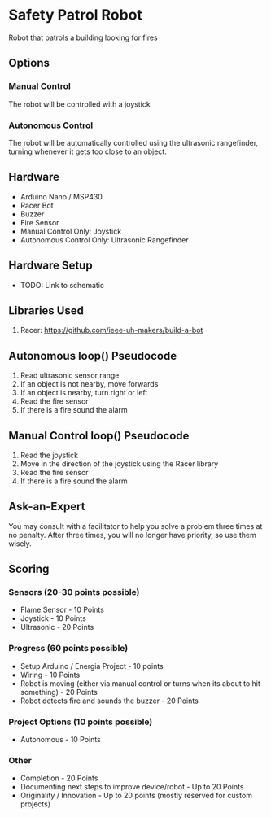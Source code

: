 # Safety Patrol Robot
Robot that patrols a building looking for fires

## Options
### Manual Control
The robot will be controlled with a joystick

### Autonomous Control
The robot will be automatically controlled using the ultrasonic rangefinder, turning whenever it gets too close to an object.

## Hardware
- Arduino Nano / MSP430
- Racer Bot
- Buzzer
- Fire Sensor
- Manual Control Only: Joystick
- Autonomous Control Only: Ultrasonic Rangefinder

## Hardware Setup
- TODO: Link to schematic

## Libraries Used
1. Racer: https://github.com/ieee-uh-makers/build-a-bot

## Autonomous loop() Pseudocode
1. Read ultrasonic sensor range
2. If an object is not nearby, move forwards
3. If an object is nearby, turn right or left
4. Read the fire sensor
5. If there is a fire sound the alarm

## Manual Control loop() Pseudocode
1. Read the joystick
2. Move in the direction of the joystick using the Racer library
3. Read the fire sensor
4. If there is a fire sound the alarm

## Ask-an-Expert
You may consult with a facilitator to help you solve a problem three times at no penalty. After three times, you will no longer have priority, so use them wisely.

## Scoring
### Sensors (20-30 points possible)
- Flame Sensor - 10 Points
- Joystick - 10 Points
- Ultrasonic - 20 Points

### Progress (60 points possible)
- Setup Arduino / Energia Project - 10 points
- Wiring - 10 Points
- Robot is moving (either via manual control or turns when its about to hit something) - 20 Points
- Robot detects fire and sounds the buzzer - 20 Points

### Project Options (10 points possible)
- Autonomous - 10 Points

### Other
- Completion - 20 Points
- Documenting next steps to improve device/robot - Up to 20 Points
- Originality / Innovation - Up to 20 points (mostly reserved for custom projects)
